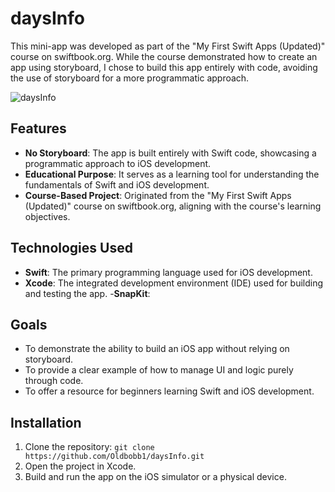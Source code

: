 # daysInfo

This mini-app was developed as part of the "My First Swift Apps (Updated)" course on swiftbook.org. While the course demonstrated how to create an app using storyboard, I chose to build this app entirely with code, avoiding the use of storyboard for a more programmatic approach.




![daysInfo](https://github.com/user-attachments/assets/b6ee0b7a-6f06-43a0-bfb6-e0a3be115e5e)




## Features

- **No Storyboard**: The app is built entirely with Swift code, showcasing a programmatic approach to iOS development.
- **Educational Purpose**: It serves as a learning tool for understanding the fundamentals of Swift and iOS development.
- **Course-Based Project**: Originated from the "My First Swift Apps (Updated)" course on swiftbook.org, aligning with the course's learning objectives.

## Technologies Used

- **Swift**: The primary programming language used for iOS development.
- **Xcode**: The integrated development environment (IDE) used for building and testing the app.
-**SnapKit**: 

## Goals

- To demonstrate the ability to build an iOS app without relying on storyboard.
- To provide a clear example of how to manage UI and logic purely through code.
- To offer a resource for beginners learning Swift and iOS development.

## Installation

1. Clone the repository: `git clone https://github.com/Oldbobb1/daysInfo.git`
2. Open the project in Xcode.
3. Build and run the app on the iOS simulator or a physical device.

